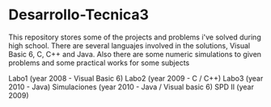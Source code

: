Desarrollo-Tecnica3
===================

This repository stores some of the projects and problems i've solved during high school. There are several languajes involved in the solutions, Visual Basic 6, C, C++ and Java. Also there are some numeric simulations to given problems and some practical works for some subjects

Labo1 (year 2008 - Visual Basic 6)
Labo2 (year 2009 - C / C++)
Labo3 (year 2010 -  Java)
Simulaciones (year 2010 - Java / Visual basic 6)
SPD II (year 2009)
